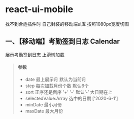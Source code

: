 
# react-ui-mobile
找不到合适插件时 自己封装的移动端ui库 按照1080px宽度切图

## 一、【移动端】考勤签到日志 Calendar

展示考勤签到日志 上滑懒加载  

> #### 参数
>* date 最上展示月 默认为当前月
>* step 每次加载月份个数 默认6个
>* sort 正序还是倒序 '+' '-' 默认‘-’ 大日期在上
>* selectedValue:Array 选中的日期 ['2020-6-1']
>* minDate 最小月份
>* maxDate 最大月份
